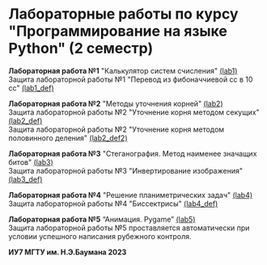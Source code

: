 # Лабораторные работы по курсу "Программирование на языке Python" (2 семестр)

**Лабораторная работа №1** "Калькулятор систем счисления"
[\(lab1\)](https://github.com/siberianbearofficial/BMSTU_Labs_2/tree/master/lab1) \
Защита лабораторной работы №1 "Перевод из фибоначчиевой сс в 10 сс"
[\(lab1_def\)](https://github.com/siberianbearofficial/BMSTU_Labs_2/tree/master/lab1_def)

**Лабораторная работа №2** "Методы уточнения корней"
[\(lab2\)](https://github.com/siberianbearofficial/BMSTU_Labs_2/tree/master/lab2) \
Защита лабораторной работы №2 "Уточнение корня методом секущих"
[\(lab2_def\)](https://github.com/siberianbearofficial/BMSTU_Labs_2/tree/master/lab2_def) \
Защита лабораторной работы №2 "Уточнение корня методом половинного деления"
[\(lab2_def2\)](https://github.com/siberianbearofficial/BMSTU_Labs_2/tree/master/lab2_def2)

**Лабораторная работа №3** "Стеганография. Метод наименее значащих битов"
[\(lab3\)](https://github.com/siberianbearofficial/BMSTU_Labs_2/tree/master/lab3) \
Защита лабораторной работы №3 "Инвертирование изображения"
[\(lab3_def\)](https://github.com/siberianbearofficial/BMSTU_Labs_2/tree/master/lab3_def)

**Лабораторная работа №4** "Решение планиметрических задач"
[\(lab4\)](https://github.com/siberianbearofficial/BMSTU_Labs_2/tree/master/lab4) \
Защита лабораторной работы №4 "Биссектрисы"
[\(lab4_def\)](https://github.com/siberianbearofficial/BMSTU_Labs_2/tree/master/lab4_def)

**Лабораторная работа №5** “Анимация. Pygame”
[\(lab5\)](https://github.com/siberianbearofficial/BMSTU_Labs_2/tree/master/lab5) \
Защита лабораторной работы №5 проставляется автоматически при условии успешного написания рубежного контроля.

**ИУ7 МГТУ им. Н.Э.Баумана 2023**
